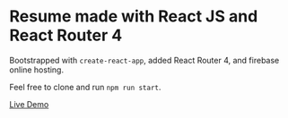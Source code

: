 # Resume made with React JS and React Router 4

Bootstrapped with `create-react-app`, added React Router 4, and firebase online hosting. 

Feel free to clone and run `npm run start`.

[Live Demo](https://my-portfolio-snb.firebaseapp.com/)
